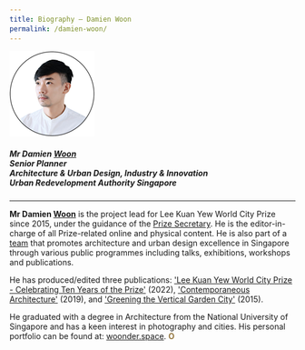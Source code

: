 ```yaml
---
title: Biography — Damien Woon
permalink: /damien-woon/
---
```


<div style="width:150px"><img src="/images/secretariat/damien-woon.png" alt="Damien Woon" /></div>

##### **Mr Damien <u>Woon</u>** <br> Senior Planner <br> Architecture & Urban Design, Industry & Innovation <br> Urban Redevelopment Authority Singapore

---

**Mr Damien <u>Woon</u>** is the project lead for Lee Kuan Yew World City Prize since 2015, under the guidance of the [Prize Secretary](/yap-lay-bee/). He is the editor-in-charge of all Prize-related online and physical content. He is also part of a [team](https://www.facebook.com/AUDEonline/) that promotes architecture and urban design excellence in Singapore through various public programmes including talks, exhibitions, workshops and publications. 

He has produced/edited three publications: ['Lee Kuan Yew World City Prize - Celebrating Ten Years of the Prize'](/resources/news/new-ebook/) (2022), ['Contemporaneous Architecture'](https://www.ura.gov.sg/Corporate/Resources/Publications/Books/Book-Details/ContemporaneousArchitecture-regular) (2019), and ['Greening the Vertical Garden City'](https://www.ura.gov.sg/Corporate/Resources/Publications/Books/Book-Details/2015-11_greening_the_vertical_garden_city) (2015). 

He graduated with a degree in Architecture from the National University of Singapore and has a keen interest in photography and cities. His personal portfolio can be found at: [woonder.space](https://woonder.space/). **<font color="#967942">O</font>**
